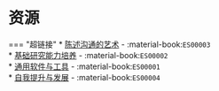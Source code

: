 # 资源
=== "超链接"
    * [陈述沟通的艺术](陈述沟通的艺术.md) - :material-book:`ES00003`  
    * [基础研究能力培养](基础研究能力培养.md) - :material-book:`ES00002`  
    * [通用软件与工具](通用软件与工具.md) - :material-book:`ES00001`  
    * [自我提升与发展](自我提升与发展.md) - :material-book:`ES00004`  